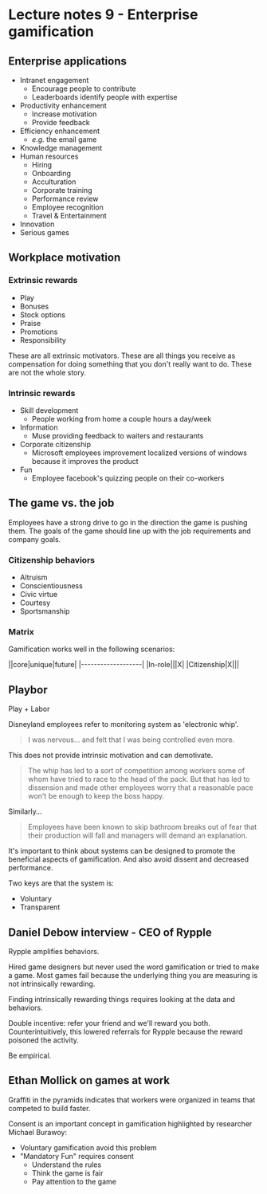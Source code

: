 # Lecture notes 9 - Enterprise gamification


## Enterprise applications

* Intranet engagement
	* Encourage people to contribute
	* Leaderboards identify people with expertise
* Productivity enhancement
	* Increase motivation
	* Provide feedback
* Efficiency enhancement
	* _e.g._ the email game
* Knowledge management
* Human resources
	* Hiring
	* Onboarding
	* Acculturation
	* Corporate training
	* Performance review
	* Employee recognition
	* Travel & Entertainment
* Innovation
* Serious games


## Workplace motivation

### Extrinsic rewards

* Play
* Bonuses
* Stock options
* Praise
* Promotions
* Responsibility

These are all extrinsic motivators. These are all things you receive as compensation for doing something that you don't really want to do. These are not the whole story.


### Intrinsic rewards

* Skill development
	* People working from home a couple hours a day/week
* Information
	* Muse providing feedback to waiters and restaurants
* Corporate citizenship
	* Microsoft employees improvement localized versions of windows because it improves the product
* Fun
	* Employee facebook's quizzing people on their co-workers


## The game vs. the job

Employees have a strong drive to go in the direction the game is pushing them. The goals of the game should line up with the job requirements and company goals.


### Citizenship behaviors

* Altruism
* Conscientiousness
* Civic virtue
* Courtesy
* Sportsmanship


### Matrix

Gamification works well in the following scenarios:

||core|unique|future|
|-------------------|
|In-role|||X|
|Citizenship|X|||


## Playbor

Play + Labor

Disneyland employees refer to monitoring system as 'electronic whip'.

> I was nervous… and felt that I was being controlled even more.

This does not provide intrinsic motivation and can demotivate.

> The whip has led to a sort of competition among workers some of whom have tried to race to the head of the pack. But that has led to dissension and made other employees worry that a reasonable pace won't be enough to keep the boss happy.

Similarly…

> Employees have been known to skip bathroom breaks out of fear that their production will fall and managers will demand an explanation.

It's important to think about systems can be designed to promote the beneficial aspects of gamification. And also avoid dissent and decreased performance.

Two keys are that the system is:

* Voluntary
* Transparent


## Daniel Debow interview - CEO of Rypple

Rypple amplifies behaviors.

Hired game designers but never used the word gamification or tried to make a game. Most games fail because the underlying thing you are measuring is not intrinsically rewarding.

Finding intrinsically rewarding things requires looking at the data and behaviors.

Double incentive: refer your friend and we'll reward you both. Counterintuitively, this lowered referrals for Rypple because the reward poisoned the activity.

Be empirical.


## Ethan Mollick on games at work

Graffiti in the pyramids indicates that workers were organized in teams that competed to build faster.

Consent is an important concept in gamification highlighted by researcher Michael Burawoy:

* Voluntary gamification avoid this problem
* "Mandatory Fun" requires consent
	* Understand the rules
	* Think the game is fair
	* Pay attention to the game
